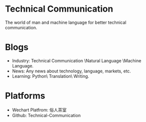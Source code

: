 # Technical Communication

The world of man and machine language for better technical communication.

# Blogs

- Industry: Technical Communication \Natural Language \Machine Language.
- News: Any news about technology, language, markets, etc.
- Learning: Python\ Translation\ Writing.

# Platforms

- Wechart Platfrom: 俗人茶室
- Github: Technical-Communication

